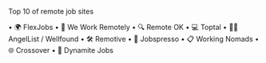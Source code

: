 Top 10 of remote job sites


• 🌍 FlexJobs
• 💼 We Work Remotely
• 🔍 Remote OK
• 💻 Toptal
• 🧑‍💼 AngelList / Wellfound
• 🛠️ Remotive
• 🎯 Jobspresso
• 📋 Working Nomads
• 🌐 Crossover
• 🚀 Dynamite Jobs
